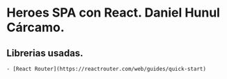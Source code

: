 # Heroes SPA con React. Daniel Hunul Cárcamo.

## Librerias usadas.
    - [React Router](https://reactrouter.com/web/guides/quick-start) 
